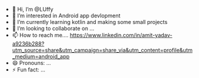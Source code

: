 - 👋 Hi, I’m @LUffy
- 👀 I’m interested in Android app devlopment
- 🌱 I’m currently learning   kotlin and making some small projects
- 💞️ I’m looking to collaborate on ...
- 📫 How to reach me.... https://www.linkedin.com/in/amit-yadav-a9236b288?utm_source=share&utm_campaign=share_via&utm_content=profile&utm_medium=android_app
- 😄 Pronouns: ...
- ⚡ Fun fact: ...

<!---
vilenxxxx/vilenxxxx is a ✨ special ✨ repository because its `README.md` (this file) appears on your GitHub profile.
You can click the Preview link to take a look at your changes.
--->
